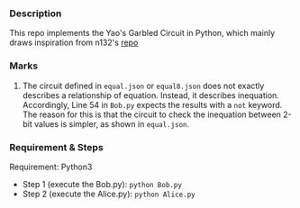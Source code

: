 ### Description
This repo implements the Yao's Garbled Circuit in Python, which mainly draws inspiration from n132's [repo](https://github.com/n132/SMC)

### Marks
1. The circuit defined in `equal.json` or `equal8.json` does not exactly describes a relationship of equation. Instead, it describes inequation. Accordingly, Line 54 in `Bob.py` expects the results with a `not` keyword. The reason for this is that the circuit to check the inequation between 2-bit values is simpler, as shown in `equal.json`.

### Requirement & Steps
Requirement: Python3

- Step 1 (execute the Bob.py): `python Bob.py`
- Step 2 (execute the Alice.py): `python Alice.py`
